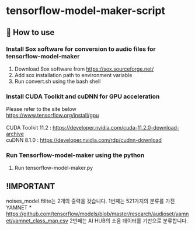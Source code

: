 # tensorflow-model-maker-script

## 🚥 How to use  
### Install Sox software for conversion to audio files for tensorflow-model-maker
1. Download Sox software from https://sox.sourceforge.net/
2. Add sox installation path to environment variable
3. Run convert.sh using the bash shell<br/>
### Install CUDA Toolkit and cuDNN for GPU acceleration
Please refer to the site below<br/>
https://www.tensorflow.org/install/gpu<br/><br/>
CUDA Toolkit 11.2 : https://developer.nvidia.com/cuda-11.2.0-download-archive<br/>
cuDNN 8.1.0 : https://developer.nvidia.com/rdp/cudnn-download<br/>
### Run Tensorflow-model-maker using the python
1. Run tensorflow-model-maker.py


## !IMPORTANT
noises_model.ftlite는 2개의 출력을 갖습니다.
1번째는 521가지의 분류를 가진 YAMNET * https://github.com/tensorflow/models/blob/master/research/audioset/yamnet/yamnet_class_map.csv
2번째는 AI HUB의 소음 데이터를 기반으로 분류합니다.
